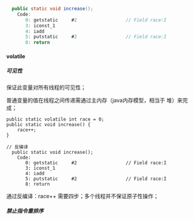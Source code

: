 ```java
  public static void increase();
    Code:
       0: getstatic     #2                  // Field race:I
       3: iconst_1
       4: iadd
       5: putstatic     #2                  // Field race:I
       8: return
```

#### volatile

##### 可见性

保证此变量对所有线程的可见性；

普通变量的值在线程之间传递需通过主内存（java内存模型，相当于 堆）来完成；



```
public static volatile int race = 0;
public static void increase() {
	race++;
}
  
// 反编译
  public static void increase();
    Code:
       0: getstatic     #2                  // Field race:I
       3: iconst_1
       4: iadd
       5: putstatic     #2                  // Field race:I
       8: return
```

通过反编译：race++ 需要四步；多个线程并不保证原子性操作；





##### 禁止指令重排序

